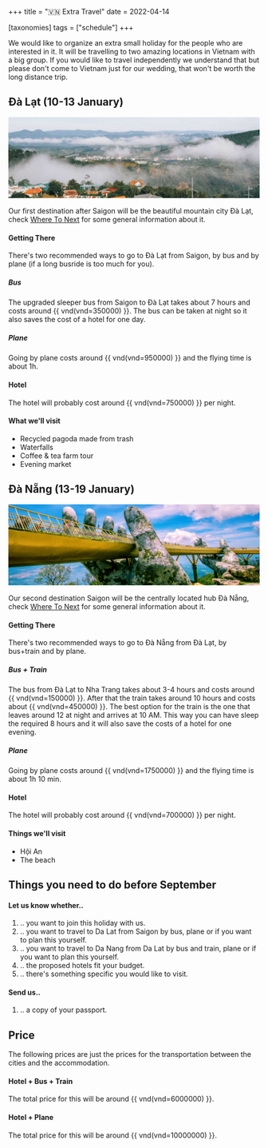 +++
title = "🇻🇳 Extra Travel"
date = 2022-04-14

[taxonomies]
tags = ["schedule"]
+++

We would like to organize an extra small holiday for the people who are interested in it. It will be travelling to two amazing locations in Vietnam with a big group. If you would like to travel independently we understand that but please don't come to Vietnam just for our wedding, that won't be worth the long distance trip.

## Đà Lạt (10-13 January)

![](/da-lat.jpeg)

Our first destination after Saigon will be the beautiful mountain city Đà Lạt, check [Where To Next](../where-next) for some general information about it.

#### Getting There

There's two recommended ways to go to Đà Lạt from Saigon, by bus and by plane (if a long busride is too much for you).

##### Bus

The upgraded sleeper bus from Saigon to Đà Lạt takes about 7 hours and costs around {{ vnd(vnd=350000) }}. The bus can be taken at night so it also saves the cost of a hotel for one day.

##### Plane

Going by plane costs around {{ vnd(vnd=950000) }} and the flying time is about 1h.

#### Hotel

The hotel will probably cost around {{ vnd(vnd=750000) }} per night.

#### What we'll visit

- Recycled pagoda made from trash
- Waterfalls
- Coffee & tea farm tour
- Evening market

## Đà Nẵng (13-19 January)

![](/cauvang.jpg)

Our second destination Saigon will be the centrally located hub Đà Nẵng, check [Where To Next](../where-next) for some general information about it.

#### Getting There

There's two recommended ways to go to Đà Nẵng from Đà Lạt, by bus+train and by plane.

##### Bus + Train

The bus from Đà Lạt to Nha Trang takes about 3-4 hours and costs around {{ vnd(vnd=150000) }}. After that the train takes around 10 hours and costs about {{ vnd(vnd=450000) }}. The best option for the train is the one that leaves around 12 at night and arrives at 10 AM. This way you can have sleep the required 8 hours and it will also save the costs of a hotel for one evening.

##### Plane

Going by plane costs around {{ vnd(vnd=1750000) }} and the flying time is about 1h 10 min.

#### Hotel

The hotel will probably cost around {{ vnd(vnd=700000) }} per night.

#### Things we'll visit

- Hội An
- The beach

## Things you need to do before September

#### Let us know whether..

1. .. you want to join this holiday with us.
1. .. you want to travel to Da Lat from Saigon by bus, plane or if you want to plan this yourself.
1. .. you want to travel to Da Nang from Da Lat by bus and train, plane or if you want to plan this yourself.
1. .. the proposed hotels fit your budget.
1. .. there's something specific you would like to visit.

#### Send us..

1. .. a copy of your passport.

## Price

The following prices are just the prices for the transportation between the cities and the accommodation.

#### Hotel + Bus + Train

The total price for this will be around {{ vnd(vnd=6000000) }}.

#### Hotel + Plane

The total price for this will be around {{ vnd(vnd=10000000) }}.
